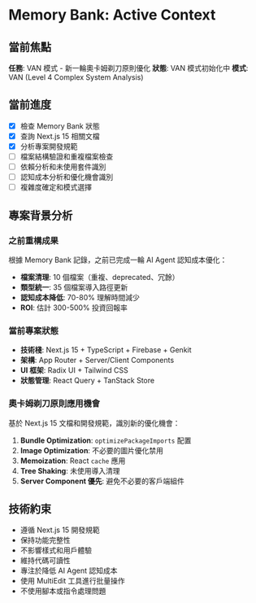 # Memory Bank: Active Context

## 當前焦點
**任務**: VAN 模式 - 新一輪奧卡姆剃刀原則優化
**狀態**: VAN 模式初始化中
**模式**: VAN (Level 4 Complex System Analysis)

## 當前進度
- [x] 檢查 Memory Bank 狀態
- [x] 查詢 Next.js 15 相關文檔
- [x] 分析專案開發規範
- [ ] 檔案結構驗證和重複檔案檢查
- [ ] 依賴分析和未使用套件識別
- [ ] 認知成本分析和優化機會識別
- [ ] 複雜度確定和模式選擇

## 專案背景分析

### 之前重構成果
根據 Memory Bank 記錄，之前已完成一輪 AI Agent 認知成本優化：
- **檔案清理**: 10 個檔案（重複、deprecated、冗餘）
- **類型統一**: 35 個檔案導入路徑更新
- **認知成本降低**: 70-80% 理解時間減少
- **ROI**: 估計 300-500% 投資回報率

### 當前專案狀態
- **技術棧**: Next.js 15 + TypeScript + Firebase + Genkit
- **架構**: App Router + Server/Client Components
- **UI 框架**: Radix UI + Tailwind CSS
- **狀態管理**: React Query + TanStack Store

### 奧卡姆剃刀原則應用機會
基於 Next.js 15 文檔和開發規範，識別新的優化機會：
1. **Bundle Optimization**: `optimizePackageImports` 配置
2. **Image Optimization**: 不必要的圖片優化禁用
3. **Memoization**: React `cache` 應用
4. **Tree Shaking**: 未使用導入清理
5. **Server Component 優先**: 避免不必要的客戶端組件

## 技術約束
- 遵循 Next.js 15 開發規範
- 保持功能完整性
- 不影響樣式和用戶體驗
- 維持代碼可讀性
- 專注於降低 AI Agent 認知成本
- 使用 MultiEdit 工具進行批量操作
- 不使用腳本或指令處理問題